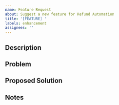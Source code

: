 ```yaml
---
name: Feature Request
about: Suggest a new feature for Refund Automation
title: '[FEATURE] '
labels: enhancement
assignees: ''
---
```


## Description
<!-- Describe the feature you'd like to add -->

## Problem
<!-- What problem does this feature solve? -->

## Proposed Solution
<!-- How do you think this should work? -->

## Notes
<!-- Any additional context or considerations -->

